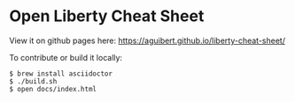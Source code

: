 # Open Liberty Cheat Sheet

View it on github pages here: https://aguibert.github.io/liberty-cheat-sheet/

To contribute or build it locally:

```
$ brew install asciidoctor
$ ./build.sh
$ open docs/index.html
```
